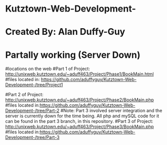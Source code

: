 # Kutztown-Web-Development-
# Created By: Alan Duffy-Guy
# 
#
# Partally working (Server Down) 
#locations on the web
#Part 1 of Project: http://unixweb.kutztown.edu/~aduff463/Project/Phase1/BookMain.html
#files located in: https://github.com/aduffyguy/Kutztown-Web-Development-/tree/Project1

#Part 2 of Project: http://unixweb.kutztown.edu/~aduff463/Project/Phase2/BookMain.php
#files located in:https://github.com/aduffyguy/Kutztown-Web-Development-/tree/Part-2
#Note: Part 3 involved server integration and the server is currently down for the time being. All php and mySQL code for it can be found in the part 3 branch, in this repository.
#Part 3 of Project: http://unixweb.kutztown.edu/~aduff463/Project/Phase3/BookMain.php 
#files located in:https://github.com/aduffyguy/Kutztown-Web-Development-/tree/Part-3
